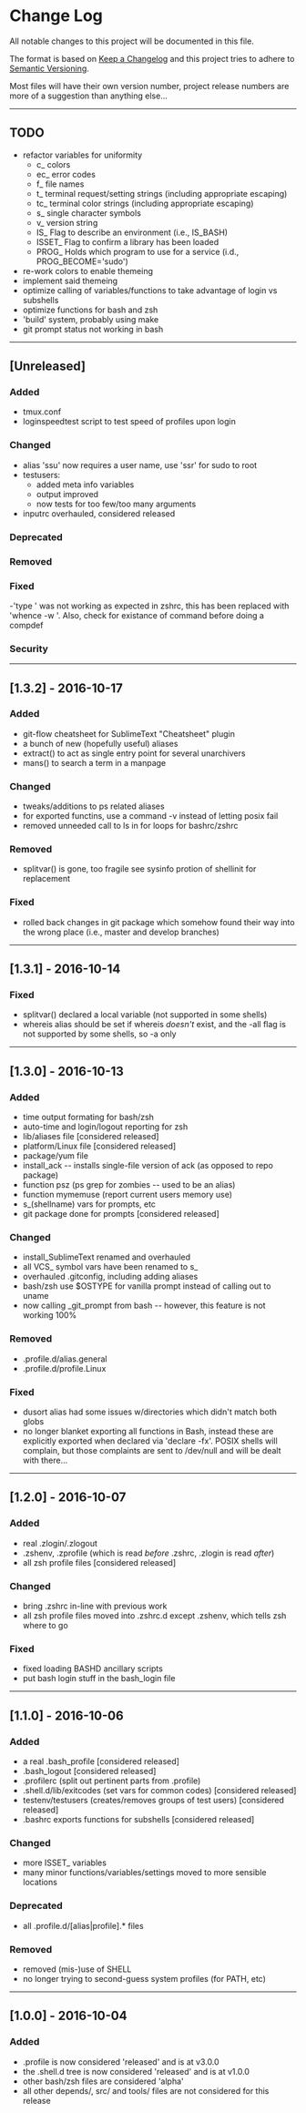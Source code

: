 # Change Log
All notable changes to this project will be documented in this file.

The format is based on [Keep a Changelog](http://keepachangelog.com/) 
and this project tries to adhere to [Semantic Versioning](http://semver.org/).

Most files will have their own version number, project release numbers are 
more of a suggestion than anything else...

---

## TODO
- refactor variables for uniformity
    - c_  colors
    - ec_ error codes
    - f_  file names
    - t_  terminal request/setting strings (including appropriate escaping)
    - tc_ terminal color strings           (including appropriate escaping)
    - s_  single character symbols
    - v_  version string
    - IS_ Flag to describe an environment (i.e., IS_BASH)
    - ISSET_ Flag to confirm a library has been loaded
    - PROG_  Holds which program to use for a service (i.d., PROG_BECOME='sudo')
- re-work colors to enable themeing
- implement said themeing 
- optimize calling of variables/functions to take advantage of login vs subshells
- optimize functions for bash and zsh
- 'build' system, probably using make
- git prompt status not working in bash

---

## [Unreleased]
### Added
- tmux.conf
- loginspeedtest script to test speed of profiles upon login 

### Changed
- alias 'ssu' now requires a user name, use 'ssr' for sudo to root
- testusers:
    - added meta info variables
    - output improved
    - now tests for too few/too many arguments
- inputrc overhauled, considered released

### Deprecated

### Removed

### Fixed
-'type <command>' was not working as expected in zshrc, this has been replaced
with 'whence -w <command>'. Also, check for existance of command before doing a
compdef

### Security

---

## [1.3.2] - 2016-10-17
### Added
- git-flow cheatsheet for SublimeText "Cheatsheet" plugin
- a bunch of new (hopefully useful) aliases
- extract() to act as single entry point for several unarchivers
- mans() to search a term in a manpage

### Changed
- tweaks/additions to ps related aliases
- for exported functins, use a command -v instead of letting posix fail
- removed unneeded call to ls in for loops for bashrc/zshrc

### Removed
- splitvar() is gone, too fragile see sysinfo protion of shellinit for replacement

### Fixed
- rolled back changes in git package which somehow found their way into the 
wrong place (i.e., master and develop branches)

---

## [1.3.1] - 2016-10-14
### Fixed
- splitvar() declared a local variable (not supported in some shells)
- whereis alias should be set if whereis *doesn't* exist, and the -all flag
is not supported by some shells, so -a only

---

## [1.3.0] - 2016-10-13
### Added
- time output formating for bash/zsh
- auto-time and login/logout reporting for zsh
- lib/aliases file [considered released]
- platform/Linux file [considered released]
- package/yum file
- install_ack -- installs single-file version of ack (as opposed to repo package)
- function psz (ps grep for zombies -- used to be an alias)
- function mymemuse (report current users memory use)
- s_(shellname) vars for prompts, etc
- git package done for prompts [considered released]

### Changed
- install_SublimeText renamed and overhauled
- all VCS_ symbol vars have been renamed to s_
- overhauled .gitconfig, including adding aliases
- bash/zsh use $OSTYPE for vanilla prompt instead of calling out to uname
- now calling _git_prompt from bash -- however, this feature is not working 100%

### Removed
- .profile.d/alias.general
- .profile.d/profile.Linux

### Fixed
- dusort alias had some issues w/directories which didn't match both globs
- no longer blanket exporting all functions in Bash, instead these are explicitly
exported when declared via 'declare -fx'. POSIX shells will complain, but those
complaints are sent to /dev/null and will be dealt with there...

---

## [1.2.0] - 2016-10-07
### Added
- real .zlogin/.zlogout
- .zshenv, .zprofile (which is read *before* .zshrc, .zlogin is read *after*)
- all zsh profile files [considered released]

### Changed
- bring .zshrc in-line with previous work
- all zsh profile files moved into .zshrc.d except .zshenv, which tells zsh where to go

### Fixed
- fixed loading BASHD ancillary scripts
- put bash login stuff in the bash_login file

---

## [1.1.0] - 2016-10-06
### Added
- a real .bash_profile [considered released]
- .bash_logout [considered released]
- .profilerc (split out pertinent parts from .profile)
- .shell.d/lib/exitcodes (set vars for common codes) [considered released]
- testenv/testusers (creates/removes groups of test users) [considered released]
- .bashrc exports functions for subshells [considered released]

### Changed
- more ISSET_ variables
- many minor functions/variables/settings moved to more sensible locations

### Deprecated
- all .profile.d/[alias|profile].* files

### Removed
- removed (mis-)use of SHELL
- no longer trying to second-guess system profiles (for PATH, etc)

---

## [1.0.0] - 2016-10-04
### Added
- .profile is now considered 'released' and is at v3.0.0
- the .shell.d tree is now considered 'released' and is at v1.0.0
- other bash/zsh files are considered 'alpha'
- all other depends/, src/ and tools/ files are not considered for this release

